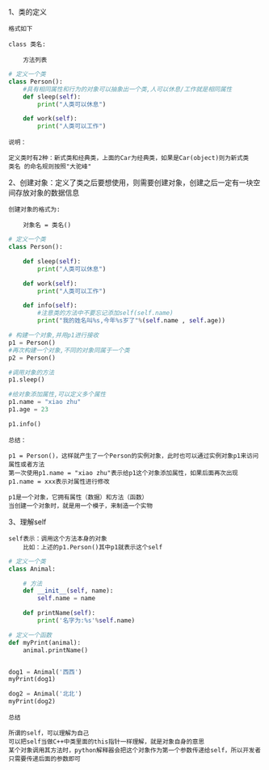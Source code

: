 1、类的定义

    格式如下
    
    class 类名:
    
        方法列表
        
```python
# 定义一个类
class Person():
	#具有相同属性和行为的对象可以抽象出一个类,人可以休息/工作就是相同属性
    def sleep(self):
        print("人类可以休息")

    def work(self):
        print("人类可以工作")
```

    说明：

    定义类时有2种：新式类和经典类，上面的Car为经典类，如果是Car(object)则为新式类
    类名 的命名规则按照"大驼峰"

2、创建对象：定义了类之后要想使用，则需要创建对象，创建之后一定有一块空间存放对象的数据信息

    创建对象的格式为:
        
        对象名 = 类名()
        
```python
# 定义一个类
class Person():

    def sleep(self):
        print("人类可以休息")

    def work(self):
        print("人类可以工作")

    def info(self):
        #注意类的方法中不要忘记添加self(self.name)
        print("我的姓名叫%s,今年%s岁了"%(self.name , self.age))

# 构建一个对象,并用p1进行接收
p1 = Person()
#再次构建一个对象,不同的对象同属于一个类
p2 = Person()

#调用对象的方法
p1.sleep()

#给对象添加属性,可以定义多个属性
p1.name = "xiao zhu"
p1.age = 23

p1.info()
```

    总结：

    p1 = Person()，这样就产生了一个Person的实例对象，此时也可以通过实例对象p1来访问属性或者方法
    第一次使用p1.name = "xiao zhu"表示给p1这个对象添加属性，如果后面再次出现p1.name = xxx表示对属性进行修改
    
    p1是一个对象，它拥有属性（数据）和方法（函数）
    当创建一个对象时，就是用一个模子，来制造一个实物
    
3、理解self

    self表示：调用这个方法本身的对象
        比如：上述的p1.Person()其中p1就表示这个self
        
```python
# 定义一个类
class Animal:

    # 方法
    def __init__(self, name):
        self.name = name

    def printName(self):
        print('名字为:%s'%self.name)

# 定义一个函数
def myPrint(animal):
    animal.printName()


dog1 = Animal('西西')
myPrint(dog1)

dog2 = Animal('北北')
myPrint(dog2)
```

    总结

    所谓的self，可以理解为自己
    可以把self当做C++中类里面的this指针一样理解，就是对象自身的意思
    某个对象调用其方法时，python解释器会把这个对象作为第一个参数传递给self，所以开发者只需要传递后面的参数即可


